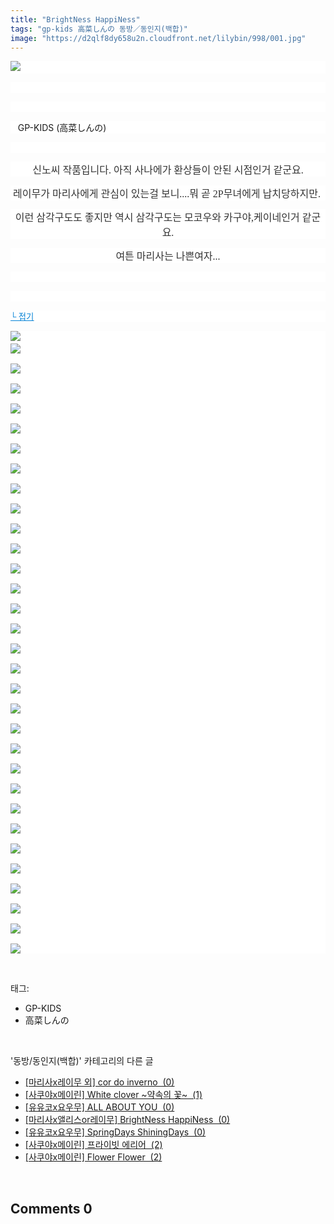 ```yaml
---
title: "BrightNess HappiNess"
tags: "gp-kids 高菜しんの 동방／동인지(백합)"
image: "https://d2qlf8dy658u2n.cloudfront.net/lilybin/998/001.jpg"
---
```

<div class="article">
<div class="area_view">
<p style="text-align: justify; background: white"><img src="{{ site.imgserver12 }}/lilybin/998/001.jpg"/><span style="color:#557a74; font-family:돋움; font-size:10pt"> 
</span></p><p style="text-align: justify; background: white"> 
 </p><p style="text-align: justify; background: white"> 
 </p><p style="text-align: justify; background: white"> 
 GP-KIDS (高菜しんの)</p><p style="text-align: center; background: white"> 
 </p><p style="text-align: center; background: white"><span style="color:#333333; font-family:나눔고딕; font-size:12pt">신노씨 작품입니다. 아직 사나에가 환상들이 안된 시점인거 같군요.</span><span style="color:#557a74; font-family:돋움; font-size:10pt">
</span></p><p style="text-align: center; background: white"><span style="color:#333333; font-family:나눔고딕; font-size:12pt">레이무가 마리사에게 관심이 있는걸 보니....뭐 곧 2P무녀에게 납치당하지만. </span><span style="color:#557a74; font-family:돋움; font-size:10pt">
</span></p><p style="text-align: center; background: white"><span style="color:#333333; font-family:나눔고딕; font-size:12pt">이런 삼각구도도 좋지만 역시 삼각구도는 모코우와 카구야,케이네인거 같군요.</span><span style="color:#557a74; font-family:돋움; font-size:10pt">
</span></p><p style="text-align: center; background: white"><span style="color:#333333; font-family:나눔고딕; font-size:12pt">여튼 마리사는 나쁜여자...</span><span style="color:#557a74; font-family:돋움; font-size:10pt">
</span></p><p style="text-align: justify; background: white"> 
 </p><p style="text-align: justify; background: white"> 
 </p><p style="text-align: justify; background: white"><a href="http://blog.naver.com/PostView.nhn?blogId=cjb0236&amp;logNo=150123028192&amp;parentCategoryNo=&amp;categoryNo=41&amp;viewDate=&amp;isShowPopularPosts=false&amp;from=postView"><span style="color:#0482d6; font-family:돋움; font-size:10pt; text-decoration:underline">└ 접기</span></a><span style="color:#557a74; font-family:돋움; font-size:10pt">
</span></p><p style="text-align: justify; background: white"><img src="{{ site.imgserver12 }}/lilybin/998/002.jpg"/><span style="color:#557a74; font-family:돋움; font-size:10pt"><br/><img src="{{ site.imgserver12 }}/lilybin/998/003.jpg"/><br/><br/><img src="{{ site.imgserver12 }}/lilybin/998/004.jpg"/><br/><br/><img src="{{ site.imgserver12 }}/lilybin/998/005.jpg"/><br/><br/><img src="{{ site.imgserver12 }}/lilybin/998/006.jpg"/><br/><br/><img src="{{ site.imgserver12 }}/lilybin/998/007.jpg"/><br/><br/><img src="{{ site.imgserver12 }}/lilybin/998/008.jpg"/><br/><br/><img src="{{ site.imgserver12 }}/lilybin/998/009.jpg"/><br/><br/><img src="{{ site.imgserver12 }}/lilybin/998/010.jpg"/><br/><br/><img src="{{ site.imgserver12 }}/lilybin/998/011.jpg"/><br/><br/><img src="{{ site.imgserver12 }}/lilybin/998/012.jpg"/><br/><br/><img src="{{ site.imgserver12 }}/lilybin/998/013.jpg"/><br/><br/><img src="{{ site.imgserver12 }}/lilybin/998/014.jpg"/><br/><br/><img src="{{ site.imgserver12 }}/lilybin/998/015.jpg"/><br/><br/><img src="{{ site.imgserver12 }}/lilybin/998/016.jpg"/><br/><br/><img src="{{ site.imgserver12 }}/lilybin/998/017.jpg"/><br/><br/><img src="{{ site.imgserver12 }}/lilybin/998/018.jpg"/><br/><br/><img src="{{ site.imgserver12 }}/lilybin/998/019.jpg"/><br/><br/><img src="{{ site.imgserver12 }}/lilybin/998/020.jpg"/><br/><br/><img src="{{ site.imgserver12 }}/lilybin/998/021.jpg"/><br/><br/><img src="{{ site.imgserver12 }}/lilybin/998/022.jpg"/><br/><br/><img src="{{ site.imgserver12 }}/lilybin/998/023.jpg"/><br/><br/><img src="{{ site.imgserver12 }}/lilybin/998/024.jpg"/><br/><br/><img src="{{ site.imgserver12 }}/lilybin/998/025.jpg"/><br/><br/><img src="{{ site.imgserver12 }}/lilybin/998/026.jpg"/><br/><br/><img src="{{ site.imgserver12 }}/lilybin/998/027.jpg"/><br/><br/><img src="{{ site.imgserver12 }}/lilybin/998/028.jpg"/><br/><br/><img src="{{ site.imgserver12 }}/lilybin/998/029.jpg"/><br/><br/><img src="{{ site.imgserver12 }}/lilybin/998/030.jpg"/><br/><br/><img src="{{ site.imgserver12 }}/lilybin/998/031.jpg"/><br/><br/><img src="{{ site.imgserver12 }}/lilybin/998/032.jpg"/><br/><br/><img src="{{ site.imgserver12 }}/lilybin/998/033.jpg"/>
</span></p>
</div></div><br/>
<div class="tagTrail">
<p>태그: </p>
<ul>
<li>GP-KIDS</li>
<li>高菜しんの</li>
</ul>
</div><br/>
<div class="another">
<p>'동방/동인지(백합)' 카테고리의 다른 글</p>
<ul>
<li><a href="/lilybin_1001">
[마리사x레이무 외] cor do inverno  (0)
</a></li>
<li><a href="/lilybin_1000">
[사쿠야x메이린] White clover ~약속의 꽃~  (1)
</a></li>
<li><a href="/lilybin_999">
[유유코x요우무] ALL ABOUT YOU  (0)
</a></li>
<li><a href="/lilybin_998">
[마리사x앨리스or레이무] BrightNess HappiNess  (0)
</a></li>
<li><a href="/lilybin_997">
[유유코x요우무] SpringDays ShiningDays  (0)
</a></li>
<li><a href="/lilybin_996">
[사쿠야x메이린] 프라이빗 에리어  (2)
</a></li>
<li><a href="/lilybin_995">
[사쿠야x메이린] Flower Flower  (2)
</a></li>
</ul>
</div><br/>
<div class="comment">
<h2 class="bold">Comments <span id="commentCount998">0</span></h2>
<div style="clear:both;">
<div id="entry998Comment" style="display:block">
</div>
</div>
</div><br/>
<br/>
<p id="refer"></p>
<br/>

